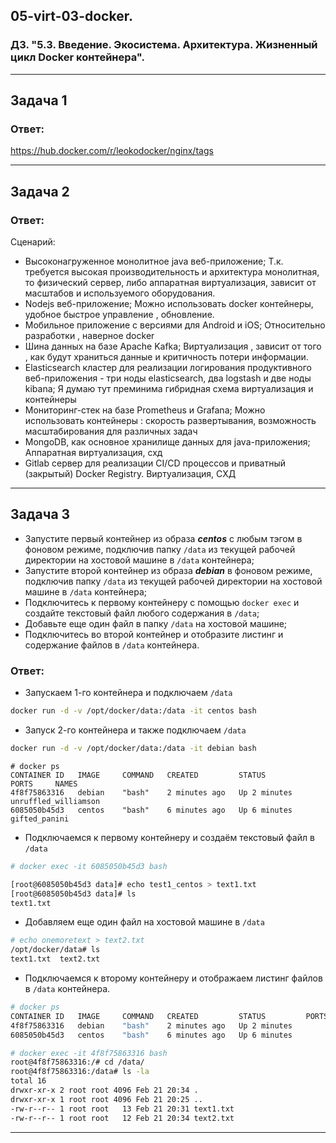 ## 05-virt-03-docker.
### ДЗ. "5.3. Введение. Экосистема. Архитектура. Жизненный цикл Docker контейнера".
---
## Задача 1

### Ответ:
https://hub.docker.com/r/leokodocker/nginx/tags

---
## Задача 2

### Ответ:
Сценарий:
- Высоконагруженное монолитное java веб-приложение; Т.к. требуется высокая производительность и архитектура монолитная, то физический сервер, либо аппаратная виртуализация, зависит от масштабов и используемого оборудования.  
- Nodejs веб-приложение; Можно использовать docker контейнеры, удобное быстрое управление , обновление. 
- Мобильное приложение c версиями для Android и iOS; Относительно разработки , наверное docker
- Шина данных на базе Apache Kafka; Виртуализация , зависит от того , как будут храниться данные и критичность потери информации. 
- Elasticsearch кластер для реализации логирования продуктивного веб-приложения - три ноды elasticsearch, два logstash и две ноды kibana; Я думаю тут преминима гибридная схема виртуализация и контейнеры 
- Мониторинг-стек на базе Prometheus и Grafana; Можно использовать контейнеры : скорость развертывания, возможность масштабирования для различных задач
- MongoDB, как основное хранилище данных для java-приложения; Аппаратная виртуализация, схд
- Gitlab сервер для реализации CI/CD процессов и приватный (закрытый) Docker Registry. Виртуализация, СХД

---
## Задача 3

- Запустите первый контейнер из образа ***centos*** c любым тэгом в фоновом режиме, подключив папку ```/data``` из текущей рабочей директории на хостовой машине в ```/data``` контейнера;
- Запустите второй контейнер из образа ***debian*** в фоновом режиме, подключив папку ```/data``` из текущей рабочей директории на хостовой машине в ```/data``` контейнера;
- Подключитесь к первому контейнеру с помощью ```docker exec``` и создайте текстовый файл любого содержания в ```/data```;
- Добавьте еще один файл в папку ```/data``` на хостовой машине;
- Подключитесь во второй контейнер и отобразите листинг и содержание файлов в ```/data``` контейнера.

### Ответ:

- Запускаем 1-го контейнера и подключаем ```/data``` 
```bash
docker run -d -v /opt/docker/data:/data -it centos bash
```
- Запуск 2-го контейнера и также подключаем ```/data``` 
```bash
docker run -d -v /opt/docker/data:/data -it debian bash
```
```
# docker ps
CONTAINER ID   IMAGE     COMMAND   CREATED         STATUS         PORTS     NAMES
4f8f75863316   debian    "bash"    2 minutes ago   Up 2 minutes             unruffled_williamson
6085050b45d3   centos    "bash"    6 minutes ago   Up 6 minutes             gifted_panini
```

- Подключаемся к первому контейнеру и создаём текстовый файл в ```/data```
```bash
# docker exec -it 6085050b45d3 bash

[root@6085050b45d3 data]# echo test1_centos > text1.txt
[root@6085050b45d3 data]# ls
text1.txt

```
- Добавляем еще один файл на хостовой машине в ```/data```
```bash
# echo onemoretext > text2.txt
/opt/docker/data# ls
text1.txt  text2.txt

```
- Подключаемся к второму контейнеру и отображаем листинг файлов в ```/data``` контейнера. 
```bash
# docker ps
CONTAINER ID   IMAGE     COMMAND   CREATED         STATUS         PORTS     NAMES
4f8f75863316   debian    "bash"    2 minutes ago   Up 2 minutes             unruffled_williamson
6085050b45d3   centos    "bash"    6 minutes ago   Up 6 minutes             gifted_panini

# docker exec -it 4f8f75863316 bash
root@4f8f75863316:/# cd /data/
root@4f8f75863316:/data# ls -la
total 16
drwxr-xr-x 2 root root 4096 Feb 21 20:34 .
drwxr-xr-x 1 root root 4096 Feb 21 20:25 ..
-rw-r--r-- 1 root root   13 Feb 21 20:31 text1.txt
-rw-r--r-- 1 root root   12 Feb 21 20:34 text2.txt

```
---
